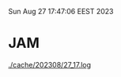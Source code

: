Sun Aug 27 17:47:06 EEST 2023
# JAM
<a href='./cache/202308/27_17.log'>./cache/202308/27_17.log</a>
